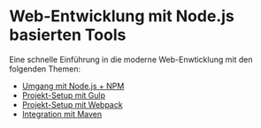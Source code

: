 # Web-Entwicklung mit Node.js basierten Tools

Eine schnelle Einführung in die moderne Web-Enwticklung mit den folgenden Themen:

* [Umgang mit Node.js + NPM](https://github.com/ova2/frontend-tooling-tutorial/tree/master/1-nodejs%2Bnpm)
* [Projekt-Setup mit Gulp](https://github.com/ova2/frontend-tooling-tutorial/tree/master/2-gulp)
* [Projekt-Setup mit Webpack](https://github.com/ova2/frontend-tooling-tutorial/tree/master/3-webpack)
* [Integration mit Maven](https://github.com/ova2/frontend-tooling-tutorial/tree/master/4-maven-integration)